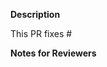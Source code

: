 **Description**

This PR fixes #

**Notes for Reviewers**


<!--
Thank you for contributing to exalsius! 

Contributing Conventions
-------------------------

The draft above helps to give a quick overview of your PR.

Remember to remove this comment and to at least:

1. Include descriptive PR titles with [<component-name>] prepended. We use [conventional commits](https://www.conventionalcommits.org/en/v1.0.0/).
2. Build and test your changes before submitting a PR. 
3. Ensure correct formatting of your code by e.g. installing the pre-commit-hooks.
-->
